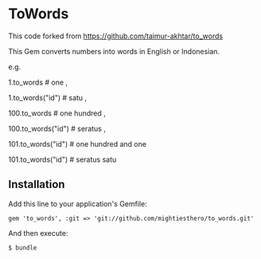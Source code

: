 # ToWords
This code forked from https://github.com/taimur-akhtar/to_words

This Gem converts numbers into words in English or Indonesian.

e.g.

1.to_words                # one ,

1.to_words("id")          # satu ,

100.to_words              # one hundred ,

100.to_words("id")        # seratus ,

101.to_words("id")        # one hundred and one

101.to_words("id")        # seratus satu

## Installation

Add this line to your application's Gemfile:

    gem 'to_words', :git => 'git://github.com/mightiesthero/to_words.git'

And then execute:

    $ bundle

